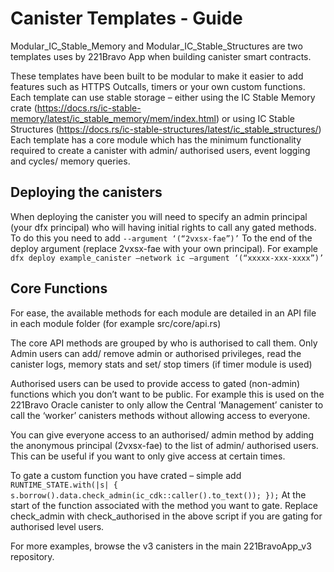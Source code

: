 # Canister Templates - Guide

Modular_IC_Stable_Memory and Modular_IC_Stable_Structures are two templates uses by 221Bravo App when building canister smart contracts. 

These templates have been built to be modular to make it easier to add features such as HTTPS Outcalls, timers or your own custom functions. Each template can use stable storage – either using the IC Stable Memory crate (https://docs.rs/ic-stable-memory/latest/ic_stable_memory/mem/index.html) or using IC Stable Structures (https://docs.rs/ic-stable-structures/latest/ic_stable_structures/)
Each template has a core module which has the minimum functionality required to create a canister with admin/ authorised users, event logging and cycles/ memory queries. 

## Deploying the canisters
When deploying the canister you will need to specify an admin principal (your dfx principal) who will having initial rights to call any gated methods. To do this you need to add 
`--argument ‘(“2vxsx-fae”)’`
To the end of the deploy argument (replace 2vxsx-fae with your own principal). For example
`dfx deploy example_canister –network ic –argument ‘(“xxxxx-xxx-xxxx”)’` 


## Core Functions
For ease, the available methods for each module are detailed in an API file in each module folder (for example src/core/api.rs) 

The core API methods are grouped by who is authorised to call them. Only Admin users can add/ remove admin or authorised privileges, read the canister logs, memory stats and set/ stop timers (if timer module is used)

Authorised users can be used to provide access to gated (non-admin) functions which you don’t want to be public. For example this is used on the 221Bravo Oracle canister to only allow the Central ‘Management’ canister to call the ‘worker’ canisters methods without allowing access to everyone. 

You can give everyone access to an authorised/ admin method by adding the anonymous principal (2vxsx-fae) to the list of admin/ authorised users. This can be useful if you want to only give access at certain times. 

To gate a custom function you have crated – simple add 
`RUNTIME_STATE.with(|s| {
        s.borrow().data.check_admin(ic_cdk::caller().to_text());
    });`
At the start of the function associated with the method you want to gate.  Replace check_admin with check_authorised in the above script if you are gating for authorised level users.

For more examples, browse the v3 canisters in the main 221BravoApp_v3 repository.
